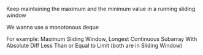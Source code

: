 Keep maintaining the maximum and the minimum value in a running sliding window

We wanna use a monotonous deque

For example: Maximum Sliding Window, Longest Continuous Subarray With Absolute Diff Less Than or Equal to Limit (both are in Sliding Window)
